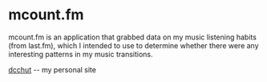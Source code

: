 mcount.fm
============

mcount.fm is an application that grabbed data on my music listening habits 
(from last.fm), which I intended to use to determine whether there were 
any interesting patterns in my music transitions.

[dcchut](http://dcc.nitrated.net/) -- my personal site